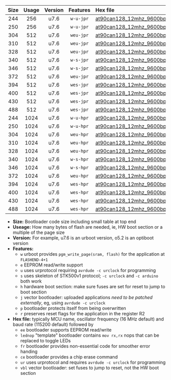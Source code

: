 |Size|Usage|Version|Features|Hex file|
|:-:|:-:|:-:|:-:|:--|
|244|256|u7.6|`w-u-jpr`|[at90can128_12mhz_9600bps_ur_vbl.hex](https://raw.githubusercontent.com/stefanrueger/urboot/main//at90can128_12mhz_9600bps_ur_vbl.hex)|
|250|256|u7.6|`w-u-jpr`|[at90can128_12mhz_9600bps_lednop_ur_vbl.hex](https://raw.githubusercontent.com/stefanrueger/urboot/main//at90can128_12mhz_9600bps_lednop_ur_vbl.hex)|
|304|512|u7.6|`weu-jpr`|[at90can128_12mhz_9600bps_ee_ur_vbl.hex](https://raw.githubusercontent.com/stefanrueger/urboot/main//at90can128_12mhz_9600bps_ee_ur_vbl.hex)|
|310|512|u7.6|`weu-jpr`|[at90can128_12mhz_9600bps_ee_lednop_ur_vbl.hex](https://raw.githubusercontent.com/stefanrueger/urboot/main//at90can128_12mhz_9600bps_ee_lednop_ur_vbl.hex)|
|328|512|u7.6|`weu-jpr`|[at90can128_12mhz_9600bps_ee_lednop_fr_ur_vbl.hex](https://raw.githubusercontent.com/stefanrueger/urboot/main//at90can128_12mhz_9600bps_ee_lednop_fr_ur_vbl.hex)|
|340|512|u7.6|`w-s-jpr`|[at90can128_12mhz_9600bps_vbl.hex](https://raw.githubusercontent.com/stefanrueger/urboot/main//at90can128_12mhz_9600bps_vbl.hex)|
|346|512|u7.6|`w-s-jpr`|[at90can128_12mhz_9600bps_lednop_vbl.hex](https://raw.githubusercontent.com/stefanrueger/urboot/main//at90can128_12mhz_9600bps_lednop_vbl.hex)|
|372|512|u7.6|`weu-jpr`|[at90can128_12mhz_9600bps_ee_lednop_fr_ce_ur_vbl.hex](https://raw.githubusercontent.com/stefanrueger/urboot/main//at90can128_12mhz_9600bps_ee_lednop_fr_ce_ur_vbl.hex)|
|394|512|u7.6|`wes-jpr`|[at90can128_12mhz_9600bps_ee_vbl.hex](https://raw.githubusercontent.com/stefanrueger/urboot/main//at90can128_12mhz_9600bps_ee_vbl.hex)|
|400|512|u7.6|`wes-jpr`|[at90can128_12mhz_9600bps_ee_lednop_vbl.hex](https://raw.githubusercontent.com/stefanrueger/urboot/main//at90can128_12mhz_9600bps_ee_lednop_vbl.hex)|
|430|512|u7.6|`wes-jpr`|[at90can128_12mhz_9600bps_ee_lednop_fr_vbl.hex](https://raw.githubusercontent.com/stefanrueger/urboot/main//at90can128_12mhz_9600bps_ee_lednop_fr_vbl.hex)|
|488|512|u7.6|`wes-jpr`|[at90can128_12mhz_9600bps_ee_lednop_fr_ce_vbl.hex](https://raw.githubusercontent.com/stefanrueger/urboot/main//at90can128_12mhz_9600bps_ee_lednop_fr_ce_vbl.hex)|
|244|1024|u7.6|`w-u-hpr`|[at90can128_12mhz_9600bps_ur.hex](https://raw.githubusercontent.com/stefanrueger/urboot/main//at90can128_12mhz_9600bps_ur.hex)|
|250|1024|u7.6|`w-u-hpr`|[at90can128_12mhz_9600bps_lednop_ur.hex](https://raw.githubusercontent.com/stefanrueger/urboot/main//at90can128_12mhz_9600bps_lednop_ur.hex)|
|304|1024|u7.6|`weu-hpr`|[at90can128_12mhz_9600bps_ee_ur.hex](https://raw.githubusercontent.com/stefanrueger/urboot/main//at90can128_12mhz_9600bps_ee_ur.hex)|
|310|1024|u7.6|`weu-hpr`|[at90can128_12mhz_9600bps_ee_lednop_ur.hex](https://raw.githubusercontent.com/stefanrueger/urboot/main//at90can128_12mhz_9600bps_ee_lednop_ur.hex)|
|328|1024|u7.6|`weu-hpr`|[at90can128_12mhz_9600bps_ee_lednop_fr_ur.hex](https://raw.githubusercontent.com/stefanrueger/urboot/main//at90can128_12mhz_9600bps_ee_lednop_fr_ur.hex)|
|340|1024|u7.6|`w-s-hpr`|[at90can128_12mhz_9600bps.hex](https://raw.githubusercontent.com/stefanrueger/urboot/main//at90can128_12mhz_9600bps.hex)|
|346|1024|u7.6|`w-s-hpr`|[at90can128_12mhz_9600bps_lednop.hex](https://raw.githubusercontent.com/stefanrueger/urboot/main//at90can128_12mhz_9600bps_lednop.hex)|
|372|1024|u7.6|`weu-hpr`|[at90can128_12mhz_9600bps_ee_lednop_fr_ce_ur.hex](https://raw.githubusercontent.com/stefanrueger/urboot/main//at90can128_12mhz_9600bps_ee_lednop_fr_ce_ur.hex)|
|394|1024|u7.6|`wes-hpr`|[at90can128_12mhz_9600bps_ee.hex](https://raw.githubusercontent.com/stefanrueger/urboot/main//at90can128_12mhz_9600bps_ee.hex)|
|400|1024|u7.6|`wes-hpr`|[at90can128_12mhz_9600bps_ee_lednop.hex](https://raw.githubusercontent.com/stefanrueger/urboot/main//at90can128_12mhz_9600bps_ee_lednop.hex)|
|430|1024|u7.6|`wes-hpr`|[at90can128_12mhz_9600bps_ee_lednop_fr.hex](https://raw.githubusercontent.com/stefanrueger/urboot/main//at90can128_12mhz_9600bps_ee_lednop_fr.hex)|
|488|1024|u7.6|`wes-hpr`|[at90can128_12mhz_9600bps_ee_lednop_fr_ce.hex](https://raw.githubusercontent.com/stefanrueger/urboot/main//at90can128_12mhz_9600bps_ee_lednop_fr_ce.hex)|

- **Size:** Bootloader code size including small table at top end
- **Useage:** How many bytes of flash are needed, ie, HW boot section or a multiple of the page size
- **Version:** For example, u7.6 is an urboot version, o5.2 is an optiboot version
- **Features:**
  + `w` urboot provides `pgm_write_page(sram, flash)` for the application at `FLASHEND-4+1`
  + `e` EEPROM read/write support
  + `u` uses urprotocol requiring `avrdude -c urclock` for programming
  + `s` uses skeleton of STK500v1 protocol; `-c urclock` and `-c arduino` both work
  + `h` hardware boot section: make sure fuses are set for reset to jump to boot section
  + `j` vector bootloader: uploaded applications *need to be patched externally*, eg, using `avrdude -c urclock`
  + `p` bootloader protects itself from being overwritten
  + `r` preserves reset flags for the application in the register R2
- **Hex file:** typically MCU name, oscillator frequency (16 MHz default) and baud rate (115200 default) followed by
  + `ee` bootloader supports EEPROM read/write
  + `lednop` "template" bootloader contains `mov rx,rx` nops that can be replaced to toggle LEDs
  + `fr` bootloader provides non-essential code for smoother error handing
  + `ce` bootloader provides a chip erase command
  + `ur` uses urprotocol and requires `avrdude -c urclock` for programming
  + `vbl` vector bootloader: set fuses to jump to reset, not the HW boot section
